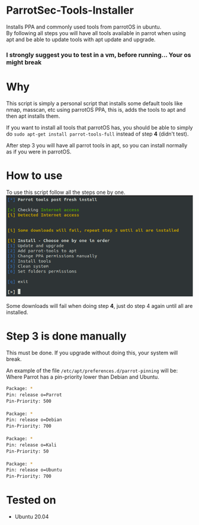 # ParrotSec-Tools-Installer
Installs PPA and commonly used tools from parrotOS in ubuntu.  
By following all steps you will have all tools available in parrot when using apt and be able to update tools with apt update and upgrade.

### **I strongly suggest you to test in a vm, before running... Your os might break**

# Why
This script is simply a personal script that installs some default tools like nmap, masscan, etc using parrotOS PPA, this is, adds the tools to apt and then apt installs them.

If you want to install all tools that parrotOS has, you should be able to simply do `sudo apt-get install parrot-tools-full` instead of step **4** (didn't test).

After step 3 you will have all parrot tools in apt, so you can install normally as if you were in parrotOS.

# How to use
To use this script follow all the steps one by one.  
![Script](script.png)

Some downloads will fail when doing step **4**, just do step 4 again until all are installed.

# Step 3 is done manually
This must be done. If you upgrade without doing this, your system will break.

An example of the file `/etc/apt/preferences.d/parrot-pinning` will be:  
Where Parrot has a pin-priority lower than Debian and Ubuntu.
```bash
Package: *
Pin: release o=Parrot
Pin-Priority: 500

Package: *
Pin: release o=Debian
Pin-Priority: 700

Package: *
Pin: release o=Kali
Pin-Priority: 50

Package: *
Pin: release o=Ubuntu
Pin-Priority: 700
```

# Tested on
+ Ubuntu 20.04


